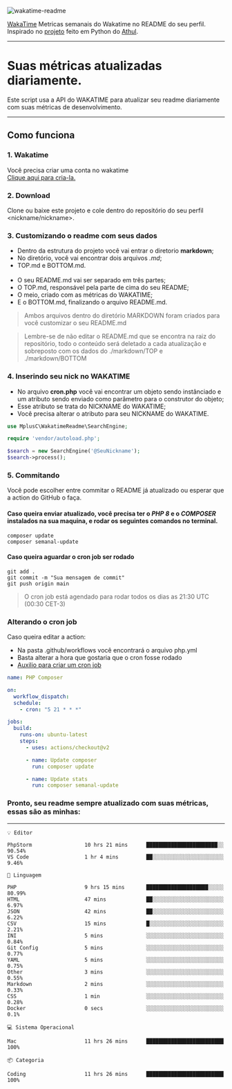 ![wakatime-readme](https://socialify.git.ci/bymatheus/wakatime-readme/image?description=1&descriptionEditable=M%C3%A9tricas%20semanais%20do%20Wakatime%20no%20seu%20README%20de%20perfil.&font=KoHo&forks=1&language=1&owner=1&pattern=Signal&stargazers=1&theme=Dark)

[WakaTime](https://wakatime.com) Metricas semanais do Wakatime no README do seu perfil. <br>
Inspirado no [projeto](https://github.com/athul/waka-readme) feito em Python do [Athul](https://github.com/athul).
___

# Suas métricas atualizadas diariamente.
Este script usa a API do WAKATIME para atualizar seu readme diariamente com suas métricas de desenvolvimento.

___

## Como funciona

### 1. Wakatime
Você precisa criar uma conta no wakatime <br>
[Clique aqui para cria-la.](https://wakatime.com) 

### 2. Download
Clone ou baixe este projeto e cole dentro do repositório do seu perfil <nickname/nickname>.

### 3. Customizando o readme com seus dados
- Dentro da estrutura do projeto você vai entrar o diretorio **markdown**;  
- No diretório, você vai encontrar dois arquivos *.md*;
- TOP.md e BOTTOM.md.
<br><br>
- O seu README.md vai ser separado em três partes; 
- O TOP.md, responsável pela parte de cima do seu README;
- O meio, criado com as métricas do WAKATIME;
- E o BOTTOM.md, finalizando o arquivo README.md.<br>

> Ambos arquivos dentro do diretório MARKDOWN foram criados para você customizar o seu README.md

> Lembre-se de não editar o README.md que se encontra na raiz do repositório, todo o conteúdo será deletado a cada atualização e sobreposto com os dados do ./markdown/TOP e ./markdown/BOTTOM

### 4. Inserindo seu nick no WAKATIME
- No arquivo **cron.php** você vai encontrar um objeto sendo instânciado e um atributo sendo enviado como parâmetro para o construtor do objeto;
- Esse atributo se trata do NICKNAME do WAKATIME;
- Você precisa alterar o atributo para seu NICKNAME do WAKATIME.

```php
use MplusC\WakatimeReadme\SearchEngine;

require 'vendor/autoload.php';

$search = new SearchEngine('@SeuNickname');
$search->process();
```

### 5. Commitando
Você pode escolher entre commitar o README já atualizado ou esperar que a action do GitHub o faça. <br>

#### Caso queira enviar atualizado, você precisa ter o *PHP 8* e o *COMPOSER* instalados na sua maquina, e rodar os seguintes comandos no terminal.
```composer
composer update
composer semanal-update 
```

#### Caso queira aguardar o cron job ser rodado 
```git 
git add .
git commit -m "Sua mensagem de commit"
git push origin main
```

>O cron job está agendado para rodar todos os dias as 21:30 UTC (00:30 CET-3) 

### Alterando o cron job
Caso queira editar a action:

- Na pasta .github/workflows você encontrará o arquivo php.yml
- Basta alterar a hora que gostaria que o cron fosse rodado
- [Auxilio para criar um cron job](https://crontab.guru)

```yml
name: PHP Composer

on:
  workflow_dispatch:
  schedule:
    - cron: "5 21 * * *"

jobs:
  build:
    runs-on: ubuntu-latest
    steps:
      - uses: actions/checkout@v2

      - name: Update composer
        run: composer update

      - name: Update stats
        run: composer semanal-update
```

### Pronto, seu readme sempre atualizado com suas métricas, essas são as minhas:

___
```text
💡 Editor

PhpStorm                 10 hrs 21 mins      ███████████████████████░░     90.54%
VS Code                  1 hr 4 mins         ██░░░░░░░░░░░░░░░░░░░░░░░      9.46%
```
```text
💬 Linguagem

PHP                      9 hrs 15 mins       ████████████████████░░░░░     80.99%
HTML                     47 mins             ██░░░░░░░░░░░░░░░░░░░░░░░      6.97%
JSON                     42 mins             ██░░░░░░░░░░░░░░░░░░░░░░░      6.22%
CSV                      15 mins             █░░░░░░░░░░░░░░░░░░░░░░░░      2.21%
INI                      5 mins              ░░░░░░░░░░░░░░░░░░░░░░░░░      0.84%
Git Config               5 mins              ░░░░░░░░░░░░░░░░░░░░░░░░░      0.77%
YAML                     5 mins              ░░░░░░░░░░░░░░░░░░░░░░░░░      0.75%
Other                    3 mins              ░░░░░░░░░░░░░░░░░░░░░░░░░      0.55%
Markdown                 2 mins              ░░░░░░░░░░░░░░░░░░░░░░░░░      0.33%
CSS                      1 min               ░░░░░░░░░░░░░░░░░░░░░░░░░      0.28%
Docker                   0 secs              ░░░░░░░░░░░░░░░░░░░░░░░░░       0.1%
```
```text
💻 Sistema Operacional

Mac                      11 hrs 26 mins      █████████████████████████       100%
```
```text
📦 Categoria

Coding                   11 hrs 26 mins      █████████████████████████       100%
```
